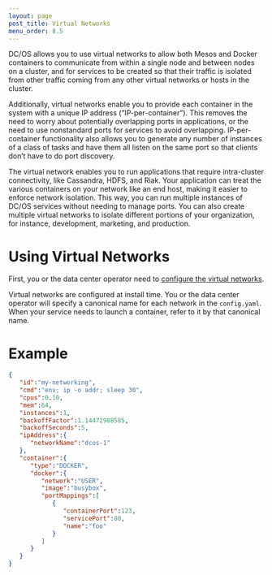 ```yaml
---
layout: page
post_title: Virtual Networks
menu_order: 8.5 
---
```


DC/OS allows you to use virtual networks to allow both Mesos and Docker containers to communicate from within a single node and between nodes on a cluster, and for services to be created so that their traffic is isolated from other traffic coming from any other virtual networks or hosts in the cluster.

Additionally, virtual networks enable you to provide each container in the system with a unique IP address (“IP-per-container”). This removes the need to worry about potentially overlapping ports in applications, or the need to use nonstandard ports for services  to avoid overlapping. IP-per-container functionality also allows you to generate any number of instances of a class of tasks and have them all listen on the same port so that clients don’t have to do port discovery.

The virtual network enables you to run applications that require intra-cluster connectivity, like Cassandra, HDFS, and Riak. Your application can treat the various containers on your network like an end host, making it easier to enforce network isolation. This way, you can run multiple instances of DC/OS services without needing to manage ports. You can also create multiple virtual networks to isolate different portions of your organization, for instance, development, marketing, and production.

# Using Virtual Networks

First, you or the data center operator need to [configure the virtual networks](/docs/1.8/administration/virtual-networks/).

Virtual networks are configured at install time. You or the data center operator will specify a canonical name for each network in the `config.yaml`. When your service needs to launch a container, refer to it by that canonical name.

# Example

```json
{  
   "id":"my-networking",
   "cmd":"env; ip -o addr; sleep 30",
   "cpus":0.10,
   "mem":64,
   "instances":1,
   "backoffFactor":1.14472988585,
   "backoffSeconds":5,
   "ipAddress":{  
      "networkName":"dcos-1"
   },
   "container":{  
      "type":"DOCKER",
      "docker":{  
         "network":"USER",
         "image":"busybox",
         "portMappings":[  
            {  
               "containerPort":123,
               "servicePort":80,
               "name":"foo"
            }
         ]
      }
   }
}
```